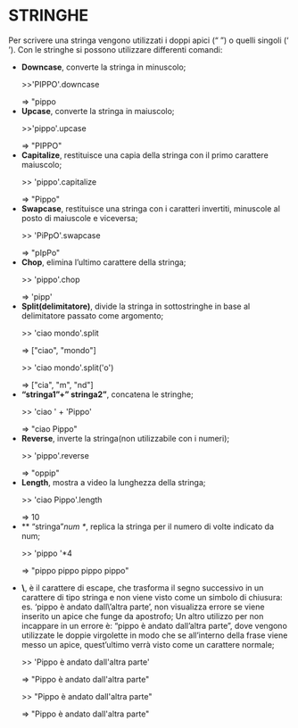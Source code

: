 # STRINGHE 
Per scrivere una stringa vengono utilizzati i doppi apici (“ ”) o quelli singoli (‘ ’). Con le stringhe si possono utilizzare differenti comandi:
* **Downcase**, converte la stringa in minuscolo;
    >
	\>>'PIPPO'.downcase 
	>
	=> "pippo
* **Upcase**, converte la stringa in maiuscolo;
    >
	\>>'pippo'.upcase
	>
	=> "PIPPO" 
* **Capitalize**, restituisce una capia della stringa con il primo carattere maiuscolo;
    >
	\>> 'pippo'.capitalize 
	>
	=> "Pippo"
* **Swapcase**, restituisce una stringa con i caratteri invertiti, minuscole al posto di maiuscole e viceversa;
	>
	\>> 'PiPpO'.swapcase 
	>
	=> "pIpPo" 
* **Chop**, elimina l’ultimo carattere della stringa; <br>
	>
	\>> 'pippo'.chop 
	>
	=> 'pipp'		
* **Split(delimitatore)**, divide la stringa in sottostringhe in base al delimitatore passato come argomento;
	>
	\>> 'ciao mondo'.split 
	>
	=> ["ciao", "mondo"] 
	>
	\>> 'ciao mondo'.split('o') 
	>
	=> ["cia", "m", "nd"] 
* **“stringa1”+” stringa2”**, concatena le stringhe; 
	>
	\>> 'ciao ' + 'Pippo' 
	>
	=> "ciao Pippo" 
* **Reverse**, inverte la stringa(non utilizzabile con i numeri); 
	>
	\>> 'pippo'.reverse 
	>
	=> "oppip" 
* **Length**, mostra a video la lunghezza della stringa; 
	>
	\>> 'ciao Pippo'.length 
	>
	=> 10 
* ** “stringa”*num \**, replica la stringa per il numero di volte indicato da num; 
	>
	\>> 'pippo '*4 
	>
	=> "pippo pippo pippo pippo"
	>
* **\\**, è il carattere di escape, che trasforma il segno successivo in un carattere di tipo stringa e
  non viene visto come un simbolo di chiusura: es. ‘pippo è andato dall\’altra parte’, non visualizza errore se viene inserito un apice che funge da apostrofo; 
  Un altro utilizzo per non incappare in un errore è: “pippo  è andato dall’altra parte”, 
  dove vengono utilizzate le doppie virgolette in modo che se all’interno della frase viene messo un apice, quest’ultimo verrà visto come un carattere normale; 
	>
	\>> 'Pippo è andato dall\'altra parte' 
	>
	=> "Pippo è andato dall'altra parte" 
	>
	\>> "Pippo è andato dall'altra parte" 
	>
	=> "Pippo è andato dall'altra parte" 
	>
		
